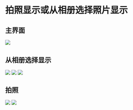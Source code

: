 # 拍照显示或从相册选择照片显示
## 主界面
![](img/camerasample.png)   
## 从相册选择显示
![](img/choosepic.png)
![](img/choosepicreay.png) 
![](img/choosepicresult.png)
## 拍照
![](img/takephoto.png) 
![](img/takephotoresult.png)
